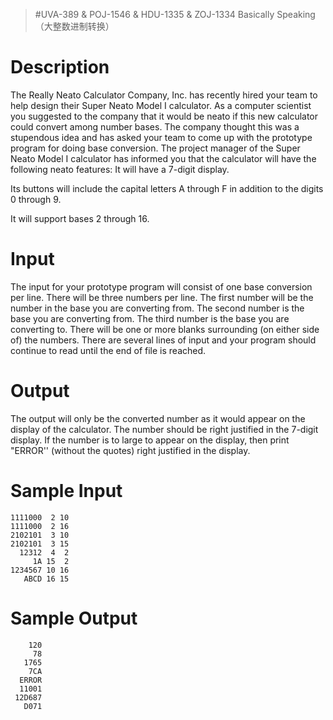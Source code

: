 > #UVA-389 & POJ-1546 & HDU-1335 & ZOJ-1334 Basically Speaking（大整数进制转换）

# Description

The Really Neato Calculator Company, Inc. has recently hired your team to help design their Super Neato Model I calculator. As a computer scientist you suggested to the company that it would be neato if this new calculator could convert among number bases. The company thought this was a stupendous idea and has asked your team to come up with the prototype program for doing base conversion. The project manager of the Super Neato Model I calculator has informed you that the calculator will have the following neato features:
It will have a 7-digit display.

Its buttons will include the capital letters A through F in addition to the digits 0 through 9.

It will support bases 2 through 16.

# Input

The input for your prototype program will consist of one base conversion per line. There will be three numbers per line. The first number will be the number in the base you are converting from. The second number is the base you are converting from. The third number is the base you are converting to. There will be one or more blanks surrounding (on either side of) the numbers. There are several lines of input and your program should continue to read until the end of file is reached.

# Output

The output will only be the converted number as it would appear on the display of the calculator. The number should be right justified in the 7-digit display. If the number is to large to appear on the display, then print "ERROR'' (without the quotes) right justified in the display.

# Sample Input

```
1111000  2 10
1111000  2 16
2102101  3 10
2102101  3 15
  12312  4  2
     1A 15  2
1234567 10 16
   ABCD 16 15
```

# Sample Output

```
	120
     78
   1765
    7CA
  ERROR
  11001
 12D687
   D071
```

